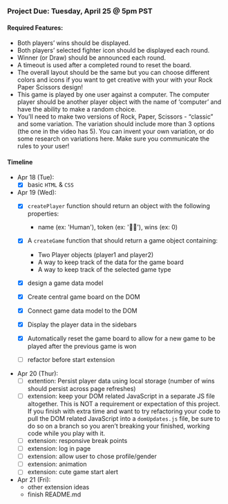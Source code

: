 ### Project Due: Tuesday, April 25 @ 5pm PST

#### Required Features:
- Both players’ wins should be displayed.
- Both players’ selected fighter icon should be displayed each round.
- Winner (or Draw) should be announced each round.
- A timeout is used after a completed round to reset the board.
- The overall layout should be the same but you can choose different colors and icons if you want to get creative with your with your Rock Paper Scissors design!
- This game is played by one user against a computer. The computer player should be another player object with the name of ‘computer’ and have the ability to make a random choice.
- You’ll need to make two versions of Rock, Paper, Scissors - “classic” and some variation. The variation should include more than 3 options (the one in the video has 5). You can invent your own variation, or do some research on variations here. Make sure you communicate the rules to your user!

#### Timeline
- Apr 18 (Tue): 
    - [X] basic `HTML` & `CSS`
- Apr 19 (Wed):
    - [X] `createPlayer` function should return an object with the following properties: 
        - name (ex: 'Human'), token (ex: '👩🏻'), wins (ex: 0)
    - [X] A `createGame` function that should return a game object containing:
        - Two Player objects (player1 and player2)
        - A way to keep track of the data for the game board
        - A way to keep track of the selected game type
    - [X] design a game data model
    - [X] Create central game board on the DOM
    - [X] Connect game data model to the DOM
    - [X] Display the player data in the sidebars
    - [X] Automatically reset the game board to allow for a new game to be played after the previous game is won
    - [ ] refactor before start extension 
    

- Apr 20 (Thur):
    - [ ] extention: Persist player data using local storage (number of wins should persist across page refreshes)
    - [ ] extension: keep your DOM related JavaScript in a separate JS file altogether. This is NOT a requirement or expectation of this project. If you finish with extra time and want to try refactoring your code to pull the DOM related JavaScript into a `domUpdates.js` file, be sure to do so on a branch so you aren’t breaking your finished, working code while you play with it.
    - [ ] extension: responsive break points
    - [ ] extension: log in page
    - [ ] extension: allow user to chose profile/gender
    - [ ] extension: animation 
    - [ ] extension: cute game start alert
- Apr 21 (Fri):
    - other extension ideas
    - finish README.md
